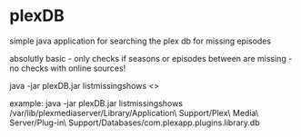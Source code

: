 # plexDB

simple java application for searching the plex db for missing episodes

absolutly basic - only checks if seasons or episodes between are missing - no checks with online sources!

java -jar plexDB.jar listmissingshows <<full qualified db>>
  
example: java -jar plexDB.jar listmissingshows /var/lib/plexmediaserver/Library/Application\ Support/Plex\ Media\ Server/Plug-in\ Support/Databases/com.plexapp.plugins.library.db
